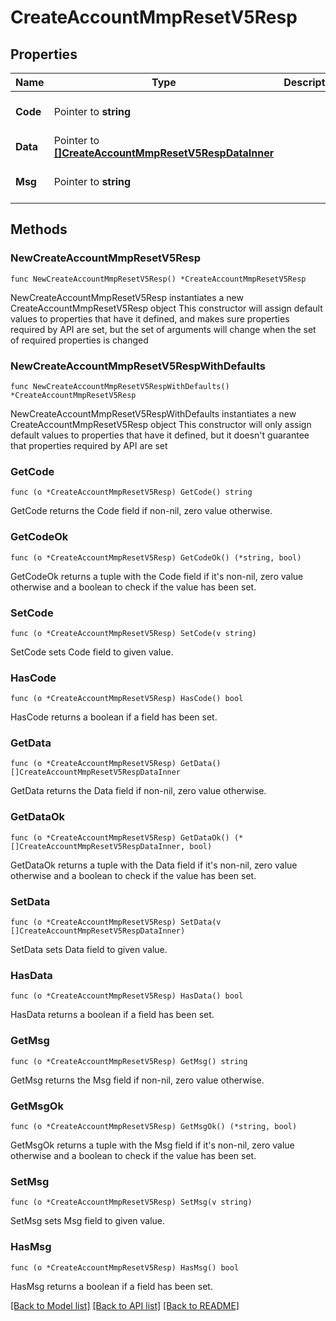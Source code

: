 # CreateAccountMmpResetV5Resp

## Properties

Name | Type | Description | Notes
------------ | ------------- | ------------- | -------------
**Code** | Pointer to **string** |  | [optional] [default to ""]
**Data** | Pointer to [**[]CreateAccountMmpResetV5RespDataInner**](CreateAccountMmpResetV5RespDataInner.md) |  | [optional] 
**Msg** | Pointer to **string** |  | [optional] [default to ""]

## Methods

### NewCreateAccountMmpResetV5Resp

`func NewCreateAccountMmpResetV5Resp() *CreateAccountMmpResetV5Resp`

NewCreateAccountMmpResetV5Resp instantiates a new CreateAccountMmpResetV5Resp object
This constructor will assign default values to properties that have it defined,
and makes sure properties required by API are set, but the set of arguments
will change when the set of required properties is changed

### NewCreateAccountMmpResetV5RespWithDefaults

`func NewCreateAccountMmpResetV5RespWithDefaults() *CreateAccountMmpResetV5Resp`

NewCreateAccountMmpResetV5RespWithDefaults instantiates a new CreateAccountMmpResetV5Resp object
This constructor will only assign default values to properties that have it defined,
but it doesn't guarantee that properties required by API are set

### GetCode

`func (o *CreateAccountMmpResetV5Resp) GetCode() string`

GetCode returns the Code field if non-nil, zero value otherwise.

### GetCodeOk

`func (o *CreateAccountMmpResetV5Resp) GetCodeOk() (*string, bool)`

GetCodeOk returns a tuple with the Code field if it's non-nil, zero value otherwise
and a boolean to check if the value has been set.

### SetCode

`func (o *CreateAccountMmpResetV5Resp) SetCode(v string)`

SetCode sets Code field to given value.

### HasCode

`func (o *CreateAccountMmpResetV5Resp) HasCode() bool`

HasCode returns a boolean if a field has been set.

### GetData

`func (o *CreateAccountMmpResetV5Resp) GetData() []CreateAccountMmpResetV5RespDataInner`

GetData returns the Data field if non-nil, zero value otherwise.

### GetDataOk

`func (o *CreateAccountMmpResetV5Resp) GetDataOk() (*[]CreateAccountMmpResetV5RespDataInner, bool)`

GetDataOk returns a tuple with the Data field if it's non-nil, zero value otherwise
and a boolean to check if the value has been set.

### SetData

`func (o *CreateAccountMmpResetV5Resp) SetData(v []CreateAccountMmpResetV5RespDataInner)`

SetData sets Data field to given value.

### HasData

`func (o *CreateAccountMmpResetV5Resp) HasData() bool`

HasData returns a boolean if a field has been set.

### GetMsg

`func (o *CreateAccountMmpResetV5Resp) GetMsg() string`

GetMsg returns the Msg field if non-nil, zero value otherwise.

### GetMsgOk

`func (o *CreateAccountMmpResetV5Resp) GetMsgOk() (*string, bool)`

GetMsgOk returns a tuple with the Msg field if it's non-nil, zero value otherwise
and a boolean to check if the value has been set.

### SetMsg

`func (o *CreateAccountMmpResetV5Resp) SetMsg(v string)`

SetMsg sets Msg field to given value.

### HasMsg

`func (o *CreateAccountMmpResetV5Resp) HasMsg() bool`

HasMsg returns a boolean if a field has been set.


[[Back to Model list]](../README.md#documentation-for-models) [[Back to API list]](../README.md#documentation-for-api-endpoints) [[Back to README]](../README.md)


